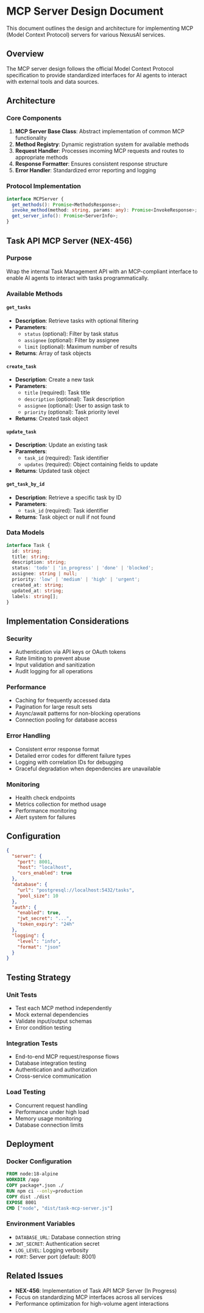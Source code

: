 # MCP Server Design Document

This document outlines the design and architecture for implementing MCP (Model Context Protocol) servers for various NexusAI services.

## Overview

The MCP server design follows the official Model Context Protocol specification to provide standardized interfaces for AI agents to interact with external tools and data sources.

## Architecture

### Core Components

1. **MCP Server Base Class**: Abstract implementation of common MCP functionality
2. **Method Registry**: Dynamic registration system for available methods
3. **Request Handler**: Processes incoming MCP requests and routes to appropriate methods
4. **Response Formatter**: Ensures consistent response structure
5. **Error Handler**: Standardized error reporting and logging

### Protocol Implementation

```typescript
interface MCPServer {
  get_methods(): Promise<MethodsResponse>;
  invoke_method(method: string, params: any): Promise<InvokeResponse>;
  get_server_info(): Promise<ServerInfo>;
}
```

## Task API MCP Server (NEX-456)

### Purpose
Wrap the internal Task Management API with an MCP-compliant interface to enable AI agents to interact with tasks programmatically.

### Available Methods

#### `get_tasks`
- **Description**: Retrieve tasks with optional filtering
- **Parameters**: 
  - `status` (optional): Filter by task status
  - `assignee` (optional): Filter by assignee
  - `limit` (optional): Maximum number of results
- **Returns**: Array of task objects

#### `create_task`
- **Description**: Create a new task
- **Parameters**:
  - `title` (required): Task title
  - `description` (optional): Task description
  - `assignee` (optional): User to assign task to
  - `priority` (optional): Task priority level
- **Returns**: Created task object

#### `update_task`
- **Description**: Update an existing task
- **Parameters**:
  - `task_id` (required): Task identifier
  - `updates` (required): Object containing fields to update
- **Returns**: Updated task object

#### `get_task_by_id`
- **Description**: Retrieve a specific task by ID
- **Parameters**:
  - `task_id` (required): Task identifier
- **Returns**: Task object or null if not found

### Data Models

```typescript
interface Task {
  id: string;
  title: string;
  description: string;
  status: 'todo' | 'in_progress' | 'done' | 'blocked';
  assignee: string | null;
  priority: 'low' | 'medium' | 'high' | 'urgent';
  created_at: string;
  updated_at: string;
  labels: string[];
}
```

## Implementation Considerations

### Security
- Authentication via API keys or OAuth tokens
- Rate limiting to prevent abuse
- Input validation and sanitization
- Audit logging for all operations

### Performance
- Caching for frequently accessed data
- Pagination for large result sets
- Async/await patterns for non-blocking operations
- Connection pooling for database access

### Error Handling
- Consistent error response format
- Detailed error codes for different failure types
- Logging with correlation IDs for debugging
- Graceful degradation when dependencies are unavailable

### Monitoring
- Health check endpoints
- Metrics collection for method usage
- Performance monitoring
- Alert system for failures

## Configuration

```json
{
  "server": {
    "port": 8001,
    "host": "localhost",
    "cors_enabled": true
  },
  "database": {
    "url": "postgresql://localhost:5432/tasks",
    "pool_size": 10
  },
  "auth": {
    "enabled": true,
    "jwt_secret": "...",
    "token_expiry": "24h"
  },
  "logging": {
    "level": "info",
    "format": "json"
  }
}
```

## Testing Strategy

### Unit Tests
- Test each MCP method independently
- Mock external dependencies
- Validate input/output schemas
- Error condition testing

### Integration Tests
- End-to-end MCP request/response flows
- Database integration testing
- Authentication and authorization
- Cross-service communication

### Load Testing
- Concurrent request handling
- Performance under high load
- Memory usage monitoring
- Database connection limits

## Deployment

### Docker Configuration
```dockerfile
FROM node:18-alpine
WORKDIR /app
COPY package*.json ./
RUN npm ci --only=production
COPY dist ./dist
EXPOSE 8001
CMD ["node", "dist/task-mcp-server.js"]
```

### Environment Variables
- `DATABASE_URL`: Database connection string
- `JWT_SECRET`: Authentication secret
- `LOG_LEVEL`: Logging verbosity
- `PORT`: Server port (default: 8001)

## Related Issues

- **NEX-456**: Implementation of Task API MCP Server (In Progress)
- Focus on standardizing MCP interfaces across all services
- Performance optimization for high-volume agent interactions 